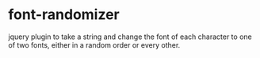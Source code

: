font-randomizer
===============

jquery plugin to take a string and change the font of each character to one of two fonts, either in a random order or every other.

